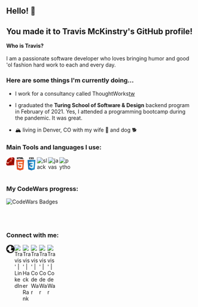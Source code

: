 ## Hello! 👋

## You made it to Travis McKinstry's GitHub profile!

**Who is Travis?**
<br><br>
I am a passionate software developer who loves bringing humor and good 'ol fashion hard work to each and every day.

### Here are some things I'm currently doing...

- I work for a consultancy called ThoughtWorks[tw]

- I graduated the **Turing School of Software & Design** backend program in February of 2021. Yes, I attended a programming bootcamp during the pandemic. It was great.

- 🏔 living in Denver, CO with my wife 👧 and dog 🐕


### Main Tools and languages I use: 

<img align="left" alt="ruby photo" width="22px" src="https://raw.githubusercontent.com/github/explore/80688e429a7d4ef2fca1e82350fe8e3517d3494d/topics/ruby/ruby.png" /><img align="left" alt="html photo" height="35px" width="30px" src="https://raw.githubusercontent.com/github/explore/80688e429a7d4ef2fca1e82350fe8e3517d3494d/topics/html/html.png" /><img align="left" alt="css photo" height="35px" width="30px" src="https://raw.githubusercontent.com/github/explore/80688e429a7d4ef2fca1e82350fe8e3517d3494d/topics/css/css.png" /><img align="left" height="35px" width="30px" alt="slack" src="https://cdn.jsdelivr.net/npm/simple-icons@v3/icons/slack.svg" /><img align="left" height="35px" width="30px" alt="javascript" src="https://cdn.jsdelivr.net/npm/simple-icons@3.12.2/icons/javascript.svg" /><img align="left" height="35px" width="30px" alt="python" src="https://cdn.jsdelivr.net/npm/simple-icons@3.13.0/icons/python.svg" />

<br /><br><br>

### My CodeWars progress:

![CodeWars Badges](https://www.codewars.com/users/TravisGM/badges/large)

<br><br>

### Connect with me:

[<img align="left" alt="mckinstrybros website" width="22px" src="https://raw.githubusercontent.com/iconic/open-iconic/master/svg/globe.svg" />][website]
[<img align="left" alt="Travis' | LinkedIn" width="22px" src="https://cdn.jsdelivr.net/npm/simple-icons@v3/icons/linkedin.svg" />][linkedin]
[<img align="left" alt="Travis' | HackerRank" width="22px" src="https://cdn.jsdelivr.net/npm/simple-icons@v3/icons/hackerrank.svg" />][hackerrank]
[<img align="left" alt="Travis' | CodeWar" width="22px" src="https://cdn.jsdelivr.net/npm/simple-icons@v3/icons/codewars.svg" />][codewars]
[<img align="left" alt="Travis' | CodeWar" width="22px" src="https://cdn.jsdelivr.net/npm/simple-icons@3.12.2/icons/codepen.svg" />][codepen]
[<img align="left" alt="Travis' | CodeWar" width="22px" src="https://cdn.jsdelivr.net/npm/simple-icons@3.12.2/icons/stackoverflow.svg" />][stack]

<br />

<br />

[website]: https://github.com/TravisGM92/MckinstryBrosWebDev
[linkedin]: https://www.linkedin.com/in/travis-mckinstry/
[hackerrank]: https://www.hackerrank.com/Mckinstrytg
[codewars]: https://www.codewars.com/users/TravisGM
[codepen]: https://codepen.io/travis-mckinstry
[stack]: https://stackexchange.com/users/19187226/travis-mckinstry
[tw]: https://www.linkedin.com/company/thoughtworks/
